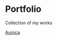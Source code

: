 # Portfolio
Collection of my works

[Auroca](https://github.com/MissAlways/Portfolio/tree/main/Auroca)
